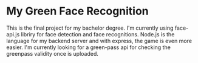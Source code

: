 # My Green Face Recognition

This is the final project for my bachelor degree.
I'm currently using face-api.js libriry for face detection and face recognitions.
Node.js is the language for my backend server and with express, the game is even more easier.
I'm currently looking for a green-pass api for checking the greenpass validity once is uploaded.
